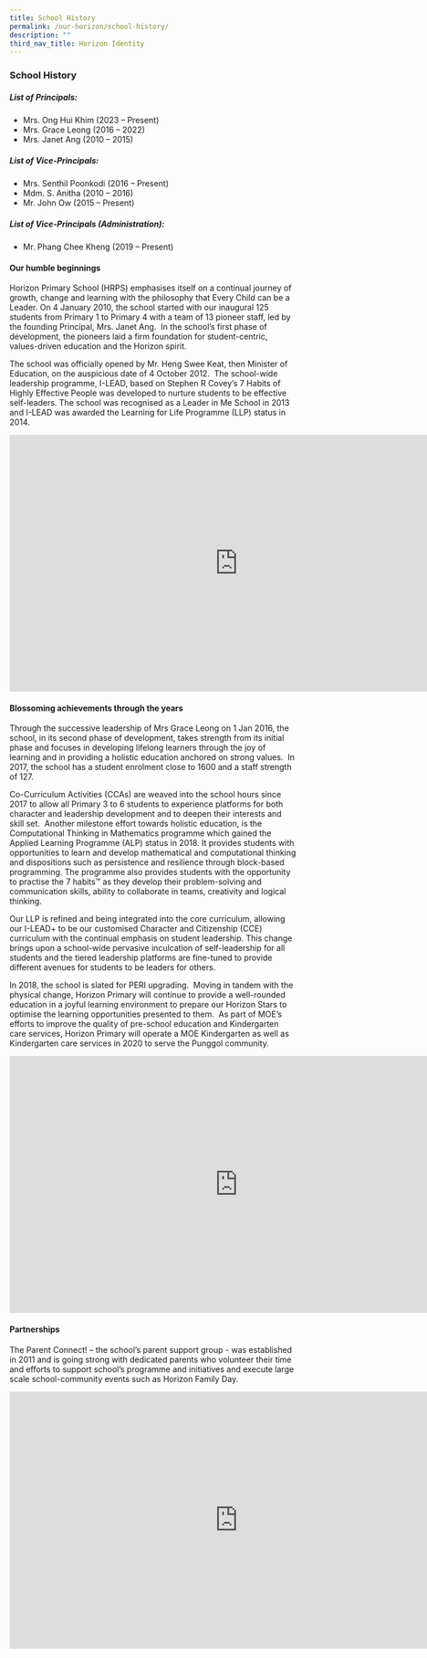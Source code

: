 ```yaml
---
title: School History
permalink: /our-horizon/school-history/
description: ""
third_nav_title: Horizon Identity
---
```

### **School History**
##### **List of Principals:**
* Mrs. Ong Hui Khim (2023 – Present)<br>
*  Mrs. Grace Leong (2016 – 2022)<br>
* Mrs. Janet Ang (2010 – 2015)<br>


##### **List of Vice-Principals:**
* Mrs. Senthil Poonkodi (2016 – Present)<br>
* Mdm. S. Anitha (2010 – 2016)<br>
* Mr. John Ow (2015 – Present)


##### **List of Vice-Principals (Administration):**
* Mr. Phang Chee Kheng (2019&nbsp;–&nbsp;Present)

#### **Our humble beginnings**
Horizon Primary School (HRPS) emphasises itself on a continual journey of growth, change and learning with the philosophy that Every Child can be a Leader. On 4 January 2010, the school started with our inaugural 125 students from Primary 1 to Primary 4 with a team of 13 pioneer staff, led by the founding Principal, Mrs. Janet Ang.&nbsp; In the school’s first phase of development, the pioneers laid a firm foundation for student-centric, values-driven education and the Horizon spirit.

The school was officially opened by Mr. Heng Swee Keat, then Minister of Education, on the auspicious date of 4 October 2012.&nbsp; The school-wide leadership programme, I-LEAD, based on Stephen R Covey’s 7 Habits of Highly Effective People was developed to nurture students to be effective self-leaders. The school was recognised as a Leader in Me School in 2013 and I-LEAD was awarded the Learning for Life Programme (LLP) status in 2014.

<iframe allowfullscreen="true" height="450" width="800" frameborder="0" src="https://docs.google.com/presentation/d/e/2PACX-1vSexoV51eEQR5nLdEoosEg1HiXLdkfpgOpBZoqGsMDvqFW-Q4FYbajGf7-Po_2Sd6uBbCjm02IDR5Oo/embed?start=false&amp;loop=false&amp;delayms=3000"></iframe>

#### **Blossoming achievements through the years**
Through the successive leadership of Mrs Grace Leong on 1 Jan 2016, the school, in its second phase of development, takes strength from its initial phase and focuses in developing lifelong learners through the joy of learning and in providing a holistic education anchored on strong values.&nbsp; In 2017, the school has a student enrolment close to 1600 and a staff strength of 127.&nbsp;

Co-Curriculum Activities (CCAs) are weaved into the school hours since 2017 to allow all Primary 3 to 6 students to experience platforms for both character and leadership development and to deepen their interests and skill set.&nbsp; Another milestone effort towards holistic education, is the Computational Thinking in Mathematics programme which gained the Applied Learning Programme (ALP) status in 2018. It provides students with opportunities to learn and develop mathematical and computational thinking and dispositions such as persistence and resilience through block-based programming. The programme also provides students with the opportunity to practise the 7 habits™ as they develop their problem-solving and communication skills, ability to collaborate in teams, creativity and logical thinking.

Our LLP is refined and being integrated into the core curriculum, allowing our I-LEAD+ to be our customised Character and Citizenship (CCE) curriculum with the continual emphasis on student leadership. This change brings upon a school-wide pervasive inculcation of self-leadership for all students and the tiered leadership platforms are fine-tuned to provide different avenues for students to be leaders for others.&nbsp;&nbsp;

In 2018, the school is slated for PERI upgrading.&nbsp; Moving in tandem with the physical change, Horizon Primary will continue to provide a well-rounded education in a joyful learning environment to prepare our Horizon Stars to optimise the learning opportunities presented to them.&nbsp; As part of MOE’s efforts to improve the quality of pre-school education and Kindergarten care services, Horizon Primary will operate a MOE Kindergarten as well as Kindergarten care services in 2020 to serve the Punggol community.

<iframe src="https://docs.google.com/presentation/d/e/2PACX-1vTKEjXAJWWjDBL_8WYog4_phZOph4aIDVTDP0fn_LUYRB0Vf_g84-rZT0DWAJokV1D6ZtPPuH_MMyv3/embed?start=false&amp;loop=false&amp;delayms=3000" frameborder="0" height="450" width="800" allowfullscreen="true"></iframe>

#### **Partnerships**
The Parent Connect! – the school’s parent support group - was established in 2011 and is going strong with dedicated parents who volunteer their time and efforts to support school’s programme and initiatives and execute large scale school-community events such as Horizon Family Day.

<iframe allowfullscreen="true" height="450" width="800" frameborder="0" src="https://docs.google.com/presentation/d/e/2PACX-1vTp0dido3VOGY7ifu6q4DGo2X2dyspTXFklmpxxYmDDSMrrrapDkTKeua1xAOQOs-R9_y6oeJMWZex-/embed?start=false&amp;loop=false&amp;delayms=3000"></iframe>